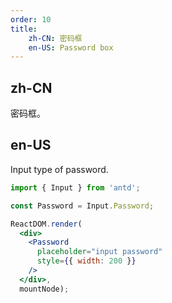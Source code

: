 ```yaml
---
order: 10
title:
    zh-CN: 密码框
    en-US: Password box
---
```


## zh-CN

密码框。

## en-US

Input type of password.

````jsx
import { Input } from 'antd';

const Password = Input.Password;

ReactDOM.render(
  <div>
    <Password
      placeholder="input password"
      style={{ width: 200 }}
    />
  </div>,
  mountNode);
````
